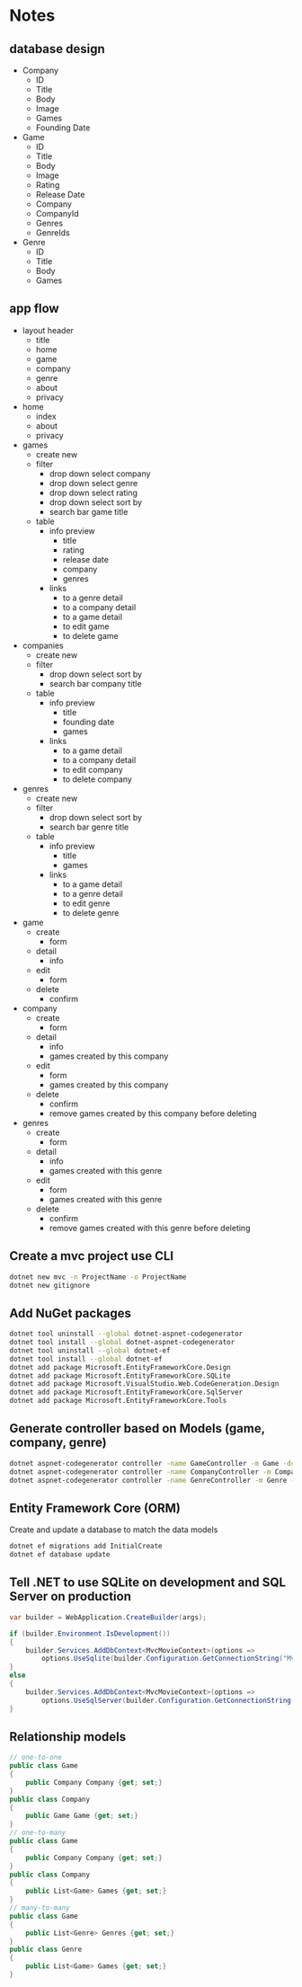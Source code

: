# Notes

## database design
- Company
	- ID
	- Title
	- Body
	- Image
	- Games
	- Founding Date
- Game
	- ID
	- Title
	- Body
	- Image
	- Rating
	- Release Date
	- Company
	- CompanyId
	- Genres
	- GenreIds
- Genre
	- ID
	- Title
	- Body
	- Games

## app flow
- layout header
	- title 
	- home
	- game
	- company
	- genre
	- about
	- privacy
- home 
	- index
	- about
	- privacy
- games
	- create new
	- filter
		- drop down select company 
		- drop down select genre
		- drop down select rating
		- drop down select sort by
		- search bar game title
	- table
		- info preview
			- title
			- rating
			- release date
			- company
			- genres
		- links
			- to a genre detail
			- to a company detail
			- to a game detail
			- to edit game
			- to delete game
- companies
	- create new
	- filter
		- drop down select sort by
		- search bar company title
	- table
		- info preview
			- title
			- founding date
			- games
		- links
			- to a game detail
			- to a company detail
			- to edit company
			- to delete company
- genres
	- create new
	- filter
		- drop down select sort by
		- search bar genre title
	- table
		- info preview
			- title
			- games
		- links
			- to a game detail
			- to a genre detail
			- to edit genre
			- to delete genre
- game
	- create 
		- form
	- detail
		- info
	- edit
		- form
	- delete
		- confirm
- company
	- create
		- form
	- detail
		- info
		- games created by this company
	- edit
		- form
		- games created by this company
	- delete
		- confirm
		- remove games created by this company before deleting
- genres
	- create
		- form
	- detail
		- info
		- games created with this genre
	- edit
		- form
		- games created with this genre
	- delete
		- confirm
		- remove games created with this genre before deleting

## Create a mvc project use CLI

```bash
dotnet new mvc -n ProjectName -o ProjectName
dotnet new gitignore
```

## Add NuGet packages

```bash
dotnet tool uninstall --global dotnet-aspnet-codegenerator
dotnet tool install --global dotnet-aspnet-codegenerator
dotnet tool uninstall --global dotnet-ef
dotnet tool install --global dotnet-ef
dotnet add package Microsoft.EntityFrameworkCore.Design
dotnet add package Microsoft.EntityFrameworkCore.SQLite
dotnet add package Microsoft.VisualStudio.Web.CodeGeneration.Design
dotnet add package Microsoft.EntityFrameworkCore.SqlServer
dotnet add package Microsoft.EntityFrameworkCore.Tools
```

## Generate controller based on Models (game, company, genre)

```bash
dotnet aspnet-codegenerator controller -name GameController -m Game -dc GameManagementMvc.Data.GameManagementMvcContext --relativeFolderPath Controllers --useDefaultLayout --referenceScriptLibraries --databaseProvider sqlite
dotnet aspnet-codegenerator controller -name CompanyController -m Company -dc GameManagementMvc.Data.GameManagementMvcContext --relativeFolderPath Controllers --useDefaultLayout --referenceScriptLibraries --databaseProvider sqlite
dotnet aspnet-codegenerator controller -name GenreController -m Genre -dc GameManagementMvc.Data.GameManagementMvcContext --relativeFolderPath Controllers --useDefaultLayout --referenceScriptLibraries --databaseProvider sqlite
```

## Entity Framework Core (ORM)
Create and update a database to match the data models

```bash
dotnet ef migrations add InitialCreate
dotnet ef database update
```

## Tell .NET to use SQLite on development and SQL Server on production

```csharp
var builder = WebApplication.CreateBuilder(args);

if (builder.Environment.IsDevelopment())
{
    builder.Services.AddDbContext<MvcMovieContext>(options =>
        options.UseSqlite(builder.Configuration.GetConnectionString("MvcMovieContext")));
}
else
{
    builder.Services.AddDbContext<MvcMovieContext>(options =>
        options.UseSqlServer(builder.Configuration.GetConnectionString("ProductionMvcMovieContext")));
}
```


## Relationship models
```csharp
// one-to-one
public class Game
{
	public Company Company {get; set;}
}
public class Company
{
	public Game Game {get; set;}
}
// one-to-many
public class Game
{
	public Company Company {get; set;}
}
public class Company
{
	public List<Game> Games {get; set;}
}
// many-to-many
public class Game
{
	public List<Genre> Genres {get; set;}
}
public class Genre
{
	public List<Game> Games {get; set;}
}
```
